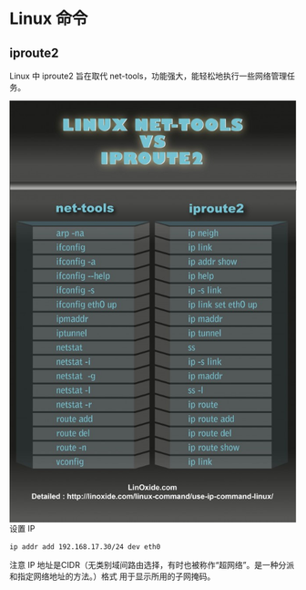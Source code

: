 # Linux 命令



## iproute2



Linux 中 iproute2 旨在取代 net-tools，功能强大，能轻松地执行一些网络管理任务。

<img src="Linux 命令.assets/1089507-20170205152617089-1009718040.jpg" alt="1089507-20170205152617089-1009718040"  style="float: left;" />



设置 IP

```
ip addr add 192.168.17.30/24 dev eth0 
```

注意 IP 地址是CIDR（无类别域间路由选择，有时也被称作“超网络”。是一种分派和指定网络地址的方法。）格式 用于显示所用的子网掩码。